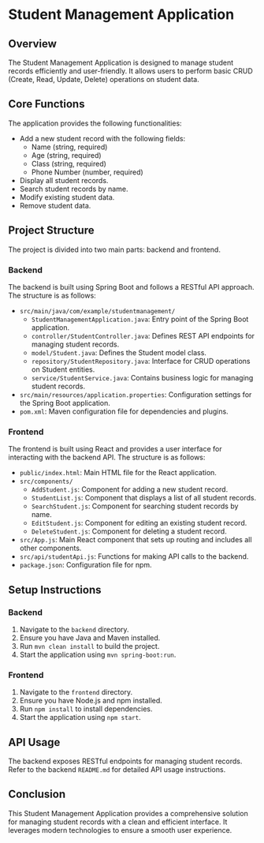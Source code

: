# Student Management Application

## Overview
The Student Management Application is designed to manage student records efficiently and user-friendly. It allows users to perform basic CRUD (Create, Read, Update, Delete) operations on student data.

## Core Functions
The application provides the following functionalities:
- Add a new student record with the following fields:
  - Name (string, required)
  - Age (string, required)
  - Class (string, required)
  - Phone Number (number, required)
- Display all student records.
- Search student records by name.
- Modify existing student data.
- Remove student data.

## Project Structure
The project is divided into two main parts: backend and frontend.

### Backend
The backend is built using Spring Boot and follows a RESTful API approach. The structure is as follows:
- `src/main/java/com/example/studentmanagement/`
  - `StudentManagementApplication.java`: Entry point of the Spring Boot application.
  - `controller/StudentController.java`: Defines REST API endpoints for managing student records.
  - `model/Student.java`: Defines the Student model class.
  - `repository/StudentRepository.java`: Interface for CRUD operations on Student entities.
  - `service/StudentService.java`: Contains business logic for managing student records.
- `src/main/resources/application.properties`: Configuration settings for the Spring Boot application.
- `pom.xml`: Maven configuration file for dependencies and plugins.

### Frontend
The frontend is built using React and provides a user interface for interacting with the backend API. The structure is as follows:
- `public/index.html`: Main HTML file for the React application.
- `src/components/`
  - `AddStudent.js`: Component for adding a new student record.
  - `StudentList.js`: Component that displays a list of all student records.
  - `SearchStudent.js`: Component for searching student records by name.
  - `EditStudent.js`: Component for editing an existing student record.
  - `DeleteStudent.js`: Component for deleting a student record.
- `src/App.js`: Main React component that sets up routing and includes all other components.
- `src/api/studentApi.js`: Functions for making API calls to the backend.
- `package.json`: Configuration file for npm.

## Setup Instructions
### Backend
1. Navigate to the `backend` directory.
2. Ensure you have Java and Maven installed.
3. Run `mvn clean install` to build the project.
4. Start the application using `mvn spring-boot:run`.

### Frontend
1. Navigate to the `frontend` directory.
2. Ensure you have Node.js and npm installed.
3. Run `npm install` to install dependencies.
4. Start the application using `npm start`.

## API Usage
The backend exposes RESTful endpoints for managing student records. Refer to the backend `README.md` for detailed API usage instructions.

## Conclusion
This Student Management Application provides a comprehensive solution for managing student records with a clean and efficient interface. It leverages modern technologies to ensure a smooth user experience.